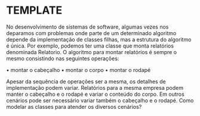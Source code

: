 TEMPLATE
======

No desenvolvimento de sistemas de software, algumas vezes nos deparamos com problemas onde parte de um determinado algoritmo depende da implementação de classes filhas, mas a estrutura do algoritmo é única. Por exemplo, podemos ter uma classe que monta relatórios denominada Relatorio. 
O algoritmo para montar relatórios é sempre o mesmo consistindo nas seguintes operações:

• montar o cabeçalho
• montar o corpo
• montar o rodapé

Apesar da sequência de operações ser a mesma, os detalhes de implementação podem variar.
Relatórios para a mesma empresa podem manter o cabeçalho e o rodapé e variar o conteúdo do corpo.
Em outros cenários pode ser necessário variar também o cabeçalho e o rodapé. 
Como modelar as classes para atender os diversos cenários? 

